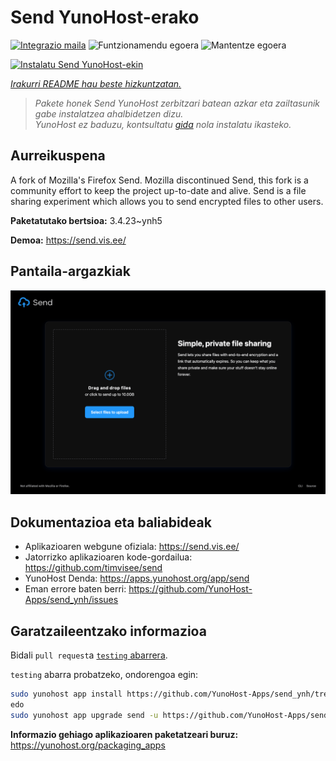<!--
Ohart ongi: README hau automatikoki sortu da <https://github.com/YunoHost/apps/tree/master/tools/readme_generator>ri esker
EZ editatu eskuz.
-->

# Send YunoHost-erako

[![Integrazio maila](https://apps.yunohost.org/badge/integration/send)](https://ci-apps.yunohost.org/ci/apps/send/)
![Funtzionamendu egoera](https://apps.yunohost.org/badge/state/send)
![Mantentze egoera](https://apps.yunohost.org/badge/maintained/send)

[![Instalatu Send YunoHost-ekin](https://install-app.yunohost.org/install-with-yunohost.svg)](https://install-app.yunohost.org/?app=send)

*[Irakurri README hau beste hizkuntzatan.](./ALL_README.md)*

> *Pakete honek Send YunoHost zerbitzari batean azkar eta zailtasunik gabe instalatzea ahalbidetzen dizu.*  
> *YunoHost ez baduzu, kontsultatu [gida](https://yunohost.org/install) nola instalatu ikasteko.*

## Aurreikuspena

A fork of Mozilla's Firefox Send. Mozilla discontinued Send, this fork is a community effort to keep the project up-to-date and alive.
Send is a file sharing experiment which allows you to send encrypted files to other users.


**Paketatutako bertsioa:** 3.4.23~ynh5

**Demoa:** <https://send.vis.ee/>

## Pantaila-argazkiak

![Send(r)en pantaila-argazkia](./doc/screenshots/screenshot.png)

## Dokumentazioa eta baliabideak

- Aplikazioaren webgune ofiziala: <https://send.vis.ee/>
- Jatorrizko aplikazioaren kode-gordailua: <https://github.com/timvisee/send>
- YunoHost Denda: <https://apps.yunohost.org/app/send>
- Eman errore baten berri: <https://github.com/YunoHost-Apps/send_ynh/issues>

## Garatzaileentzako informazioa

Bidali `pull request`a [`testing` abarrera](https://github.com/YunoHost-Apps/send_ynh/tree/testing).

`testing` abarra probatzeko, ondorengoa egin:

```bash
sudo yunohost app install https://github.com/YunoHost-Apps/send_ynh/tree/testing --debug
edo
sudo yunohost app upgrade send -u https://github.com/YunoHost-Apps/send_ynh/tree/testing --debug
```

**Informazio gehiago aplikazioaren paketatzeari buruz:** <https://yunohost.org/packaging_apps>
